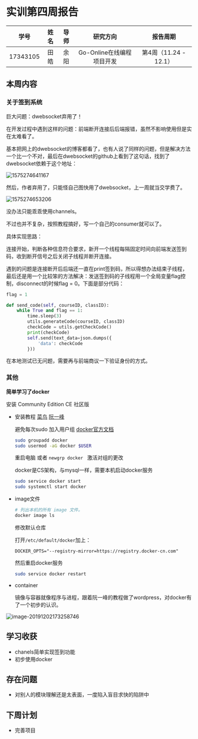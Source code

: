 # 实训第四周报告

|   学号   | 姓名 | 导师 |         研究方向          |       报告周期        |
| :------: | :--: | :--: | :-----------------------: | :-------------------: |
| 17343105 | 田皓 | 余阳 | Go-Online在线编程项目开发 | 第4周（11.24 - 12.1） |

## 本周内容

### 关于签到系统

巨大问题：dwebsocket弃用了！

在开发过程中遇到这样的问题：前端断开连接后后端报错，虽然不影响使用但是实在太难看了。

基本把网上的dwebsocket的博客都看了，也有人说了同样的问题，但是解决方法一个比一个不对，最后在dwebsocket的github上看到了这句话，找到了dwebsocket依赖于这个地址：

![1575274641167](T:\TH\Go-Online\1575274641167.png)

然后，作者弃用了，只能怪自己图快用了dwebsocket，上一周就当交学费了。

![1575274653206](T:\TH\Go-Online\1575274653206.png)

没办法只能乖乖使用channels。

不过也并不复杂，按照教程搞好，写一个自己的consumer就可以了。

具体实现思路：

连接开始，判断各种信息符合要求，新开一个线程每隔固定时间向前端发送签到码，收到断开信号之后关闭子线程并断开连接。

遇到的问题是连接断开后后端还一直在print签到码，所以得想办法结束子线程，最后还是用一个比较笨的方法解决：发送签到码的子线程用一个全局变量flag控制，disconnect的时候flag = 0。下面是部分代码：

~~~python
flag = 1

def send_code(self, courseID, classID):
    while True and flag == 1:
        time.sleep(3)
        utils.generateCode(courseID, classID)
        checkCode = utils.getCheckCode()
        print(checkCode)
        self.send(text_data=json.dumps({
            'data': checkCode
        }))
~~~

在本地测试已无问题，需要再与前端商议一下验证身份的方式。

### 其他

**简单学习了docker**

安装 Community Edition CE 社区版

- 安装教程 [菜鸟](https://www.runoob.com/docker/docker-hello-world.html) [阮一峰](http://www.ruanyifeng.com/blog/2018/02/docker-tutorial.html)

    避免每次sudo 加入用户组 [docker官方文档](https://docs.docker.com/install/linux/linux-postinstall/#manage-docker-as-a-non-root-user)

    ~~~bash
    sudo groupadd docker
    sudo usermod -aG docker $USER
    ~~~

    重启电脑 或者 `newgrp docker ` 激活对组的更改

    docker是CS架构，与mysql一样，需要本机启动docker服务

    ~~~bash
    sudo service docker start
    sudo systemctl start docker
    ~~~

- image文件

    ~~~bash
    # 列出本机的所有 image 文件。
    docker image ls
    ~~~

    修改默认仓库

    打开`/etc/default/docker`加上：

    ~~~
    DOCKER_OPTS="--registry-mirror=https://registry.docker-cn.com"
    ~~~

    然后重启docker服务

    ~~~bash
    sudo service docker restart
    ~~~

- container

	镜像与容器就像程序与进程，跟着阮一峰的教程做了wordpress，对docker有了一个初步的认识。

![image-20191202173258746](T:\TH\Go-Online\image-20191202173258746.png)



## 学习收获

- chanels简单实现签到功能
- 初步使用docker



## 存在问题

- 对别人的模块理解还是太表面，一度陷入盲目求快的陷阱中

  

## 下周计划

- 完善项目